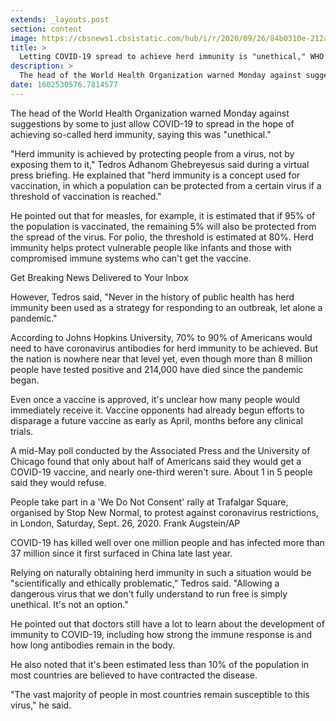 ```yaml
--- 
extends: _layouts.post 
section: content 
image: https://cbsnews1.cbsistatic.com/hub/i/r/2020/09/26/84b0310e-212a-4441-8a2d-bc0d415ba27b/thumbnail/1200x630/537c7c92933d8a0c9018cd385316ea53/ap-20270440278315.jpg 
title: > 
  Letting COVID-19 spread to achieve herd immunity is "unethical," WHO chief says 
description: > 
  The head of the World Health Organization warned Monday against suggestions by some to just allow COVID-19 to spread in the hope of achieving so-called herd immunity, saying this was "unethical.""Herd immunity is achieved by protecting people from a virus, not by exposing them to it," Tedros Adhanom Ghebreyesus said during a virtual press briefing.Herd immunity helps protect vulnerable people like infants and those with compromised immune systems who can't get the vaccine.According to Johns Hopkins University, 70% to 90% of Americans would need to have coronavirus antibodies for herd immunity to be achieved.Relying on naturally obtaining herd immunity in such a situation would be "scientifically and ethically problematic," Tedros said. 
date: 1602530576.7814577 
--- 
```

The head of the World Health Organization warned Monday against suggestions by some to just allow COVID-19 to spread in the hope of achieving so-called herd immunity, saying this was "unethical."

"Herd immunity is achieved by protecting people from a virus, not by exposing them to it," Tedros Adhanom Ghebreyesus said during a virtual press briefing. He explained that "herd immunity is a concept used for vaccination, in which a population can be protected from a certain virus if a threshold of vaccination is reached."

He pointed out that for measles, for example, it is estimated that if 95% of the population is vaccinated, the remaining 5% will also be protected from the spread of the virus. For polio, the threshold is estimated at 80%. Herd immunity helps protect vulnerable people like infants and those with compromised immune systems who can't get the vaccine.

Get Breaking News Delivered to Your Inbox

However, Tedros said, "Never in the history of public health has herd immunity been used as a strategy for responding to an outbreak, let alone a pandemic."

According to Johns Hopkins University, 70% to 90% of Americans would need to have coronavirus antibodies for herd immunity to be achieved. But the nation is nowhere near that level yet, even though more than 8 million people have tested positive and 214,000 have died since the pandemic began.

Even once a vaccine is approved, it's unclear how many people would immediately receive it. Vaccine opponents had already begun efforts to disparage a future vaccine as early as April, months before any clinical trials.

A mid-May poll conducted by the Associated Press and the University of Chicago found that only about half of Americans said they would get a COVID-19 vaccine, and nearly one-third weren't sure. About 1 in 5 people said they would refuse.

People take part in a 'We Do Not Consent' rally at Trafalgar Square, organised by Stop New Normal, to protest against coronavirus restrictions, in London, Saturday, Sept. 26, 2020. Frank Augstein/AP

COVID-19 has killed well over one million people and has infected more than 37 million since it first surfaced in China late last year.

Relying on naturally obtaining herd immunity in such a situation would be "scientifically and ethically problematic," Tedros said. "Allowing a dangerous virus that we don't fully understand to run free is simply unethical. It's not an option."

He pointed out that doctors still have a lot to learn about the development of immunity to COVID-19, including how strong the immune response is and how long antibodies remain in the body.

He also noted that it's been estimated less than 10% of the population in most countries are believed to have contracted the disease.

"The vast majority of people in most countries remain susceptible to this virus," he said.